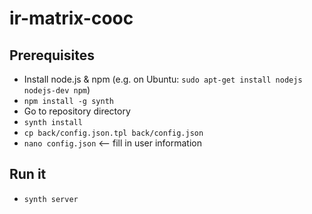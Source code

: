 # ir-matrix-cooc

## Prerequisites

* Install node.js & npm (e.g. on Ubuntu: `sudo apt-get install nodejs nodejs-dev npm`)
* `npm install -g synth`
* Go to repository directory
* `synth install`
* `cp back/config.json.tpl back/config.json`
* `nano config.json` <-- fill in user information

## Run it

* `synth server`
